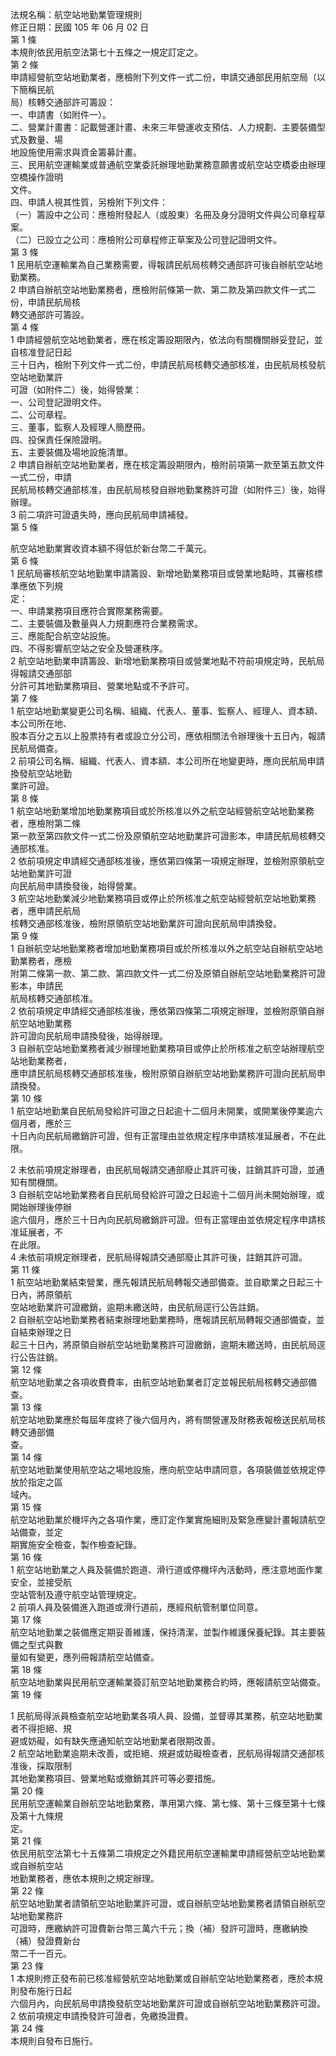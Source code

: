 法規名稱：航空站地勤業管理規則  
修正日期：民國 105 年 06 月 02 日  
第 1 條  
本規則依民用航空法第七十五條之一規定訂定之。  
第 2 條  
申請經營航空站地勤業者，應檢附下列文件一式二份，申請交通部民用航空局（以下簡稱民航  
局）核轉交通部許可籌設：  
一、申請書（如附件一）。  
二、營業計畫書：記載營運計畫、未來三年營運收支預估、人力規劃、主要裝備型式及數量、場  
地設施使用需求與資金籌募計畫。  
三、民用航空運輸業或普通航空業委託辦理地勤業務意願書或航空站空橋委由辦理空橋操作證明  
文件。  
四、申請人視其性質，另檢附下列文件：  
（一）籌設中之公司：應檢附發起人（或股東）名冊及身分證明文件與公司章程草案。  
（二）已設立之公司：應檢附公司章程修正草案及公司登記證明文件。  
第 3 條  
1 民用航空運輸業為自己業務需要，得報請民航局核轉交通部許可後自辦航空站地勤業務。  
2 申請自辦航空站地勤業務者，應檢附前條第一款、第二款及第四款文件一式二份，申請民航局核  
轉交通部許可籌設。  
第 4 條  
1 申請經營航空站地勤業者，應在核定籌設期限內，依法向有關機關辦妥登記，並自核准登記日起  
三十日內，檢附下列文件一式二份，申請民航局核轉交通部核准，由民航局核發航空站地勤業許  
可證（如附件二）後，始得營業：  
一、公司登記證明文件。  
二、公司章程。  
三、董事，監察人及經理人簡歷冊。  
四、投保責任保險證明。  
五、主要裝備及場地設施清單。  
2 申請自辦航空站地勤業者，應在核定籌設期限內，檢附前項第一款至第五款文件一式二份，申請  
民航局核轉交通部核准，由民航局核發自辦地勤業務許可證（如附件三）後，始得辦理。  
3 前二項許可證遺失時，應向民航局申請補發。  
第 5 條  


航空站地勤業實收資本額不得低於新台幣二千萬元。  
第 6 條  
1 民航局審核航空站地勤業申請籌設、新增地勤業務項目或營業地點時，其審核標準應依下列規  
定：  
一、申請業務項目應符合實際業務需要。  
二、主要裝備及數量與人力規劃應符合業務需求。  
三、應能配合航空站設施。  
四、不得影響航空站之安全及營運秩序。  
2 航空站地勤業申請籌設、新增地勤業務項目或營業地點不符前項規定時，民航局得報請交通部部  
分許可其地勤業務項目、營業地點或不予許可。  
第 7 條  
1 航空站地勤業變更公司名稱、組織、代表人、董事、監察人、經理人、資本額、本公司所在地、  
股本百分之五以上股票持有者或設立分公司，應依相關法令辦理後十五日內，報請民航局備查。  
2 前項公司名稱、組織、代表人、資本額、本公司所在地變更時，應向民航局申請換發航空站地勤  
業許可證。  
第 8 條  
1 航空站地勤業增加地勤業務項目或於所核准以外之航空站經營航空站地勤業務者，應檢附第二條  
第一款至第四款文件一式二份及原領航空站地勤業許可證影本，申請民航局核轉交通部核准。  
2 依前項規定申請經交通部核准後，應依第四條第一項規定辦理，並檢附原領航空站地勤業許可證  
向民航局申請換發後，始得營業。  
3 航空站地勤業減少地勤業務項目或停止於所核准之航空站經營航空站地勤業務者，應申請民航局  
核轉交通部核准後，檢附原領航空站地勤業許可證向民航局申請換發。  
第 9 條  
1 自辦航空站地勤業務者增加地勤業務項目或於所核准以外之航空站自辦航空站地勤業務者，應檢  
附第二條第一款、第二款、第四款文件一式二份及原領自辦航空站地勤業務許可證影本，申請民  
航局核轉交通部核准。  
2 依前項規定申請經交通部核准後，應依第四條第二項規定辦理，並檢附原領自辦航空站地勤業務  
許可證向民航局申請換發後，始得辦理。  
3 自辦航空站地勤業務者減少辦理地勤業務項目或停止於所核准之航空站辦理航空站地勤業務者，  
應申請民航局核轉交通部核准後，檢附原領自辦航空站地勤業務許可證向民航局申請換發。  
第 10 條  
1 航空站地勤業自民航局發給許可證之日起逾十二個月未開業，或開業後停業逾六個月者，應於三  
十日內向民航局繳銷許可證，但有正當理由並依規定程序申請核准延展者，不在此限。  


2 未依前項規定辦理者，由民航局報請交通部廢止其許可後，註銷其許可證，並通知有關機關。  
3 自辦航空站地勤業務者自民航局發給許可證之日起逾十二個月尚未開始辦理，或開始辦理後停辦  
逾六個月，應於三十日內向民航局繳銷許可證。但有正當理由並依規定程序申請核准延展者，不  
在此限。  
4 未依前項規定辦理者，民航局得報請交通部廢止其許可後，註銷其許可證。  
第 11 條  
1 航空站地勤業結束營業，應先報請民航局轉報交通部備查。並自歇業之日起三十日內，將原領航  
空站地勤業許可證繳銷，逾期未繳送時，由民航局逕行公告註銷。  
2 自辦航空站地勤業務者結束辦理地勤業務時，應報請民航局轉報交通部備查，並自結束辦理之日  
起三十日內，將原領自辦航空站地勤業務許可證繳銷，逾期未繳送時，由民航局逕行公告註銷。  
第 12 條  
航空站地勤業之各項收費費率，由航空站地勤業者訂定並報民航局核轉交通部備查。  
第 13 條  
航空站地勤業應於每屆年度終了後六個月內，將有關營運及財務表報檢送民航局核轉交通部備  
查。  
第 14 條  
航空站地勤業使用航空站之場地設施，應向航空站申請同意，各項裝備並依規定停放於指定之區  
域內。  
第 15 條  
航空站地勤業於機坪內之各項作業，應訂定作業實施細則及緊急應變計畫報請航空站備查，並定  
期實施安全檢查，製作檢查紀錄。  
第 16 條  
1 航空站地勤業之人員及裝備於跑道、滑行道或停機坪內活動時，應注意地面作業安全，並接受航  
空站管制及遵守航空站管理規定。  
2 前項人員及裝備進入跑道或滑行道前，應經飛航管制單位同意。  
第 17 條  
航空站地勤業之裝備應定期妥善維護，保持清潔，並製作維護保養紀錄。其主要裝備之型式與數  
量如有變更，應列冊報請航空站備查。  
第 18 條  
航空站地勤業與民用航空運輸業簽訂航空站地勤業務合約時，應報請航空站備查。  
第 19 條  


1 民航局得派員檢查航空站地勤業各項人員、設備，並督導其業務，航空站地勤業者不得拒絕、規  
避或妨礙，如有缺失應通知航空站地勤業者限期改善。  
2 航空站地勤業逾期未改善，或拒絕、規避或妨礙檢查者，民航局得報請交通部核准後，採取限制  
其地勤業務項目、營業地點或撤銷其許可等必要措施。  
第 20 條  
民用航空運輸業自辦航空站地勤業務，準用第六條、第七條、第十三條至第十七條及第十九條規  
定。  
第 21 條  
依民用航空法第七十五條第二項規定之外籍民用航空運輸業申請經營航空站地勤業或自辦航空站  
地勤業務者，應依本規則之規定辦理。  
第 22 條  
航空站地勤業者請領航空站地勤業許可證，或自辦航空站地勤業務者請領自辦航空站地勤業務許  
可證時，應繳納許可證費新台幣三萬六千元；換（補）發許可證時，應繳納換（補）發證費新台  
幣二千一百元。  
第 23 條  
1 本規則修正發布前已核准經營航空站地勤業或自辦航空站地勤業務者，應於本規則發布施行日起  
六個月內，向民航局申請換發航空站地勤業許可證或自辦航空站地勤業務許可證。  
2 依前項規定申請換發許可證者，免繳換證費。  
第 24 條  
本規則自發布日施行。  


